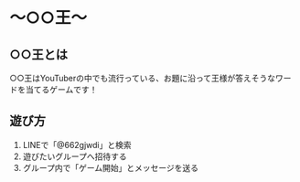 # 〜○○王〜
## ○○王とは
○○王はYouTuberの中でも流行っている、お題に沿って王様が答えそうなワードを当てるゲームです！

## 遊び方
1. LINEで「@662gjwdi」と検索
2. 遊びたいグループへ招待する
3. グループ内で「ゲーム開始」とメッセージを送る
